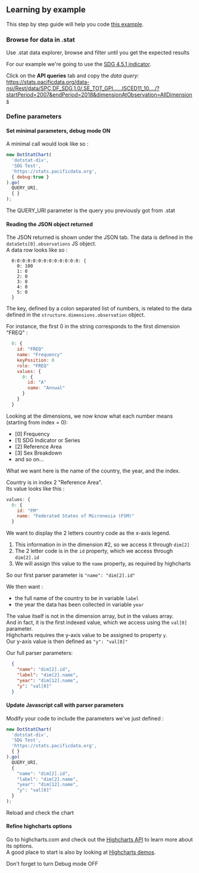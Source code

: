 ## Learning by example

This step by step guide will help you code [this example](https://pacificcommunity.github.io/dotstatcharts/example.html).

### Browse for data in .stat
Use .stat data explorer, browse and filter until you get the expected results

For our example we're going to use the [SDG 4.5.1 indicator](https://stats.pacificdata.org/data-explorer/#/vis?locale=en&endpointId=disseminate&agencyId=SPC&code=DF_SDG&version=1.0&activeFilterId=SERIES&viewerId=BarChart&data=.SE_ACS_ELECT..........&startPeriod=2007&endPeriod=2018).

Click on the __API queries__ tab and copy the _data query_:  
https://stats.pacificdata.org/data-nsi/Rest/data/SPC,DF_SDG,1.0/.SE_TOT_GPI......ISCED11_10..../?startPeriod=2007&endPeriod=2018&dimensionAtObservation=AllDimensions

### Define parameters
#### Set minimal parameters, debug mode ON

A minimal call would look like so :
```js
new DotStatChart(
  'dotstat-div',
  'SDG Test',
  'https://stats.pacificdata.org',
  { debug:true }
).go(
  QUERY_URI,
  { }
);
```

The QUERY_URI parameter is the query you previously got from .stat

#### Reading the JSON object returned
The JSON returned is shown under the JSON tab.
The data is defined in the `dataSets[0].observations` JS object.  
A data row looks like so :
```
  0:0:0:0:0:0:0:0:0:0:0:0:0: {
    0: 100
    1: 0
    2: 0
    3: 0
    4: 0
    5: 0
  }
```

The key, defined by a colon separated list of numbers, is related to the data defined in the `structure.dimensions.observation` object.

For instance, the first 0 in the string corresponds to the first dimension "FREQ" :
```js
  0: {
    id: "FREQ"
    name: "Frequency"
    keyPosition: 0
    role: "FREQ"
    values: {
      0: {
        id: "A"
        name: "Annual"
      }
    }
  }
```

Looking at the dimensions, we now know what each number means (starting from index = 0):
* [0] Frequency
* [1] SDG Indicator or Series
* [2] Reference Area
* [3] Sex Breakdown
* and so on...

What we want here is the name of the country, the year, and the index.

Country is in index 2 "Reference Area".  
Its value looks like this :
```js
values: {
  0: {
    id: "FM"
    name: "Federated States of Micronesia (FSM)"
  }
```

We want to display the 2 letters country code as the x-axis legend.
1) This information in in the dimension #2, so we access it through `dim[2]`
2) The 2 letter code is in the `id` property, which we access through `dim[2].id`
3) We will assign this value to the `name` property, as required by highcharts

So our first parser parameter is `"name": "dim[2].id"`

We then want :
- the full name of the country to be in variable `label`
- the year the data has been collected in variable `year`

The value itself is not in the dimension array, but in the values array.  
And in fact, it is the first indexed value, which we access using the `val[0]` parameter.  
Highcharts requires the y-axis value to be assigned to property `y`.  
Our y-axis value is then defined as `"y": "val[0]"`

Our full parser parameters:
```json
  {
    "name": "dim[2].id",
    "label": "dim[2].name",
    "year": "dim[12].name",
    "y": "val[0]"
  }
```

#### Update Javascript call with parser parameters
Modify your code to include the parameters we've just defined :
```js
new DotStatChart(
  'dotstat-div',
  'SDG Test',
  'https://stats.pacificdata.org',
  { }
).go(
  QUERY_URI,
  {
    "name": "dim[2].id",
    "label": "dim[2].name",
    "year": "dim[12].name",
    "y": "val[0]"
  }
);
```

Reload and check the chart

#### Refine highcharts options
Go to highcharts.com and check out the [Highcharts API](https://api.highcharts.com/highcharts/) to learn more about its options.  
A good place to start is also by looking at [Highcharts demos](https://www.highcharts.com/demo).

Don't forget to turn Debug mode OFF
